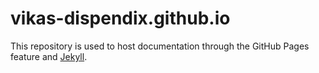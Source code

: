 # vikas-dispendix.github.io
This repository is used to host documentation through the GitHub Pages feature and [Jekyll].

[Jekyll]: https://jekyllrb.com/docs/step-by-step/01-setup/
